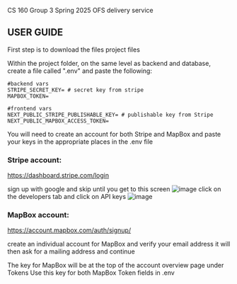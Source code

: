 CS 160 Group 3 Spring 2025
OFS delivery service 

## USER GUIDE

First step is to download the files project files

Within the project folder, on the same level as backend and database, create a file called ".env" and paste the following:
```
#backend vars
STRIPE_SECRET_KEY= # secret key from stripe
MAPBOX_TOKEN= 

#frontend vars
NEXT_PUBLIC_STRIPE_PUBLISHABLE_KEY= # publishable key from Stripe
NEXT_PUBLIC_MAPBOX_ACCESS_TOKEN=
```

You will need to create an account for both Stripe and MapBox and paste your keys in the appropriate places in the .env file

### Stripe account:
https://dashboard.stripe.com/login

sign up with google and skip until you get to this screen
![image](https://github.com/user-attachments/assets/d48fae41-7b14-412b-acc2-6002e32a0c09)
click on the developers tab and click on API keys
![image](https://github.com/user-attachments/assets/b425d5e9-351e-49a5-9031-95f15888e692)

### MapBox account:
https://account.mapbox.com/auth/signup/

create an individual account for MapBox and verify your email address
it will then ask for a mailing address and continue

The key for MapBox will be at the top of the account overview page under Tokens
Use this key for both MapBox Token fields in .env




